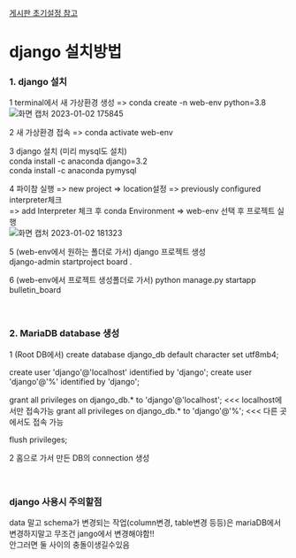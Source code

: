[게시판 초기설정 참고](https://github.com/YuumiNam/django-howtouse/blob/master/BulletinProject/%EA%B2%8C%EC%8B%9C%ED%8C%90%EC%B4%88%EA%B8%B0%EC%84%A4%EC%A0%95.md)

# django 설치방법

### 1. django 설치
1 terminal에서 새 가상환경 생성 => conda create -n web-env python=3.8 \
![화면 캡처 2023-01-02 175845](https://user-images.githubusercontent.com/114986610/210210982-6187dad6-ce5a-4bdd-aa9d-70a3461a2a71.png)

2 새 가상환경 접속 => conda activate web-env 

3 django 설치 (미리 mysql도 설치) \
conda install -c anaconda django=3.2 \
conda install -c anaconda pymysql


4 파이참 실행 => new project => location설정 => previously configured interpreter체크 \
=> add Interpreter 체크 후 conda Environment => web-env 선택 후 프로젝트 실행 \
![화면 캡처 2023-01-02 181323](https://user-images.githubusercontent.com/114986610/210212351-83bf1b63-23c8-45f2-b800-cc282d25eb6c.png) 


5 (web-env에서 원하는 폴더로 가서) django 프로젝트 생성 \
django-admin startproject board .


6 (web-env에서 프로젝트 생성폴더로 가서) python manage.py startapp bulletin_board
<br/><br/><br/>



### 2. MariaDB database 생성
1 (Root DB에서)
create database django_db default character set utf8mb4;

create user 'django'@'localhost' identified by 'django';
create user 'django'@'%' identified by 'django';

grant all privileges on django_db.* to 'django'@'localhost';    <<<    localhost에서만 접속가능
grant all privileges on django_db.* to 'django'@'%';    <<<    다른 곳에서도 접속 가능

flush privileges;

2 홈으로 가서 만든 DB의 connection 생성
<br/><br/><br/>



### django 사용시 주의할점
data 말고 schema가 변경되는 작업(column변경, table변경 등등)은 mariaDB에서 변경하지말고
무조건 jango에서 변경해야함!! \
안그러면 둘 사이의 충돌이생길수있음
